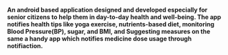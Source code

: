 **An android based application designed and developed especially for senior citizens to help them in day-to-day health and well-being.  The app notifies health tips like yoga exercise, nutrients-based diet, monitoring Blood Pressure(BP), sugar, and BMI, and Suggesting measures on the same a handy app which notifies medicine dose usage through notifiaction.**

